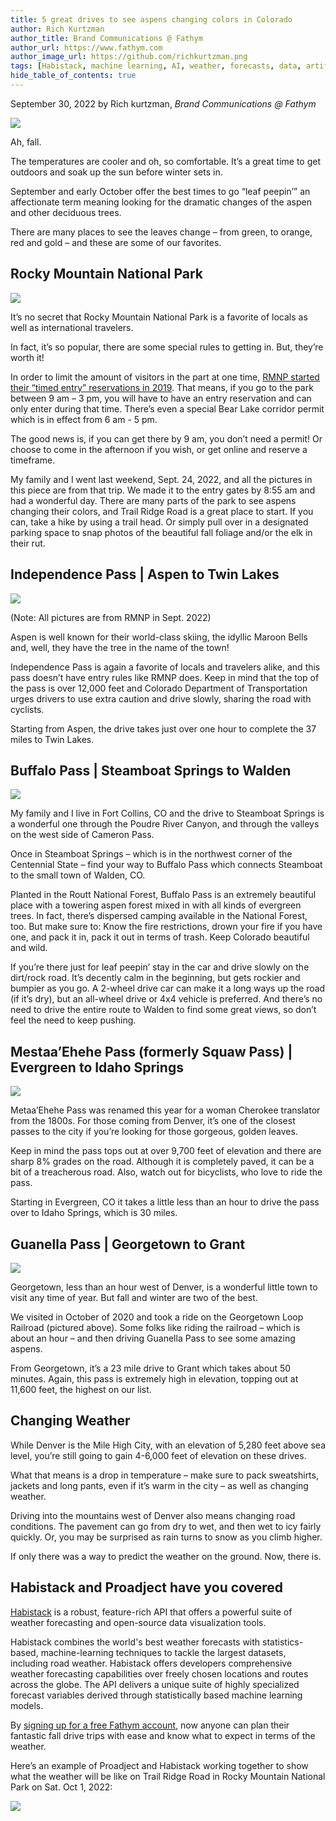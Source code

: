 ```yaml
---
title: 5 great drives to see aspens changing colors in Colorado
author: Rich Kurtzman
author_title: Brand Communications @ Fathym
author_url: https://www.fathym.com
author_image_url: https://github.com/richkurtzman.png
tags: [Habistack, machine learning, AI, weather, forecasts, data, artificial intelligence, weather forecasting, fall, Colorado, aspen leaves, aspens changing, aspens Colorado]
hide_table_of_contents: true
---
```


September 30, 2022 by Rich kurtzman, _Brand Communications @ Fathym_

![](https://www.fathym.com/img/trees1.jpg) 

 

Ah, fall.  

The temperatures are cooler and oh, so comfortable. It’s a great time to get outdoors and soak up the sun before winter sets in.  

September and early October offer the best times to go “leaf peepin’” an affectionate term meaning looking for the dramatic changes of the aspen and other deciduous trees.  

There are many places to see the leaves change – from green, to orange, red and gold – and these are some of our favorites.  

## Rocky Mountain National Park 

![](https://www.fathym.com/img/trees2.jpg) 

It’s no secret that Rocky Mountain National Park is a favorite of locals as well as international travelers.  

In fact, it’s so popular, there are some special rules to getting in. But, they’re worth it! 

In order to limit the amount of visitors in the part at one time, [RMNP started their “timed entry” reservations in 2019](https://www.nps.gov/romo/planyourvisit/timed-entry-permit-system.htm). That means, if you go to the park between 9 am – 3 pm, you will have to have an entry reservation and can only enter during that time. There’s even a special Bear Lake corridor permit which is in effect from 6 am - 5 pm.  

The good news is, if you can get there by 9 am, you don’t need a permit! Or choose to come in the afternoon if you wish, or get online and reserve a timeframe. 

My family and I went last weekend, Sept. 24, 2022, and all the pictures in this piece are from that trip. We made it to the entry gates by 8:55 am and had a wonderful day. There are many parts of the park to see aspens changing their colors, and Trail Ridge Road is a great place to start. If you can, take a hike by using a trail head. Or simply pull over in a designated parking space to snap photos of the beautiful fall foliage and/or the elk in their rut. 

## Independence Pass | Aspen to Twin Lakes 

![](https://www.fathym.com/img/trees3.jpg) 

(Note: All pictures are from RMNP in Sept. 2022)

Aspen is well known for their world-class skiing, the idyllic Maroon Bells and, well, they have the tree in the name of the town!  

Independence Pass is again a favorite of locals and travelers alike, and this pass doesn’t have entry rules like RMNP does. Keep in mind that the top of the pass is over 12,000 feet and Colorado Department of Transportation urges drivers to use extra caution and drive slowly, sharing the road with cyclists.  

Starting from Aspen, the drive takes just over one hour to complete the 37 miles to Twin Lakes.  

## Buffalo Pass | Steamboat Springs to Walden 

![](https://www.fathym.com/img/trees4.jpg) 

My family and I live in Fort Collins, CO and the drive to Steamboat Springs is a wonderful one through the Poudre River Canyon, and through the valleys on the west side of Cameron Pass. 

Once in Steamboat Springs – which is in the northwest corner of the Centennial State – find your way to Buffalo Pass which connects Steamboat to the small town of Walden, CO. 

Planted in the Routt National Forest, Buffalo Pass is an extremely beautiful place with a towering aspen forest mixed in with all kinds of evergreen trees. In fact, there’s dispersed camping available in the National Forest, too. But make sure to: Know the fire restrictions, drown your fire if you have one, and pack it in, pack it out in terms of trash. Keep Colorado beautiful and wild. 

If you’re there just for leaf peepin’ stay in the car and drive slowly on the dirt/rock road. It’s decently calm in the beginning, but gets rockier and bumpier as you go. A 2-wheel drive car can make it a long ways up the road (if it’s dry), but an all-wheel drive or 4x4 vehicle is preferred. And there’s no need to drive the entire route to Walden to find some great views, so don’t feel the need to keep pushing.  

## Mestaa’Ehehe Pass (formerly Squaw Pass) | Evergreen to Idaho Springs 

![](https://www.fathym.com/img/trees5.jpg) 

Metaa’Ehehe Pass was renamed this year for a woman Cherokee translator from the 1800s. For those coming from Denver, it’s one of the closest passes to the city if you’re looking for those gorgeous, golden leaves.  

Keep in mind the pass tops out at over 9,700 feet of elevation and there are sharp 8% grades on the road. Although it is completely paved, it can be a bit of a treacherous road. Also, watch out for bicyclists, who love to ride the pass.  

Starting in Evergreen, CO it takes a little less than an hour to drive the pass over to Idaho Springs, which is 30 miles. 

## Guanella Pass | Georgetown to Grant 

![](https://www.fathym.com/img/georgetownloop.jpg) 

Georgetown, less than an hour west of Denver, is a wonderful little town to visit any time of year. But fall and winter are two of the best.  

We visited in October of 2020 and took a ride on the Georgetown Loop Railroad (pictured above). Some folks like riding the railroad – which is about an hour – and then driving Guanella Pass to see some amazing aspens.  

From Georgetown, it’s a 23 mile drive to Grant which takes about 50 minutes. Again, this pass is extremely high in elevation, topping out at 11,600 feet, the highest on our list.  

## Changing Weather 

While Denver is the Mile High City, with an elevation of 5,280 feet above sea level, you’re still going to gain 4-6,000 feet of elevation on these drives.  

What that means is a drop in temperature – make sure to pack sweatshirts, jackets and long pants, even if it’s warm in the city – as well as changing weather. 

Driving into the mountains west of Denver also means changing road conditions. The pavement can go from dry to wet, and then wet to icy fairly quickly. Or, you may be surprised as rain turns to snow as you climb higher.  

If only there was a way to predict the weather on the ground. Now, there is. 

## Habistack and Proadject have you covered 

[Habistack](https://www.fathym.com/blog/articles/2022/september/2022-09-27-habistack-takes-data-makes-accurate-weather-forecasts) is a robust, feature-rich API that offers a powerful suite of weather forecasting and open-source data visualization tools. 

Habistack combines the world's best weather forecasts with statistics-based, machine-learning techniques to tackle the largest datasets, including road weather. Habistack offers developers comprehensive weather forecasting capabilities over freely chosen locations and routes across the globe. The API delivers a unique suite of highly specialized forecast variables derived through statistically based machine learning models. 

By [signing up for a free Fathym account](https://www.fathym.com/dashboard/forecast), now anyone can plan their fantastic fall drive trips with ease and know what to expect in terms of the weather.  

Here’s an example of Proadject and Habistack working together to show what the weather will be like on Trail Ridge Road in Rocky Mountain National Park on Sat. Oct 1, 2022: 

![](https://www.fathym.com/img/estestograndlake.png) 

 